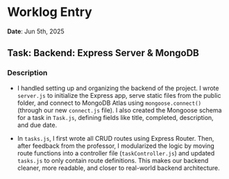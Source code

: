 # Worklog Entry
**Date**: Jun 5th, 2025

## Task: Backend: Express Server & MongoDB
### Description

- I handled setting up and organizing the backend of the project. I wrote `server.js` to initialize the Express app, serve static files from the public folder, and connect to MongoDB Atlas using `mongoose.connect()` (through our new `connect.js` file). I also created the Mongoose schema for a task in `Task.js`, defining fields like title, completed, description, and due date.

- In `tasks.js`, I first wrote all CRUD routes using Express Router. Then, after feedback from the professor, I modularized the logic by moving route functions into a controller file (`taskController.js`) and updated `tasks.js` to only contain route definitions. This makes our backend cleaner, more readable, and closer to real-world backend architecture.
